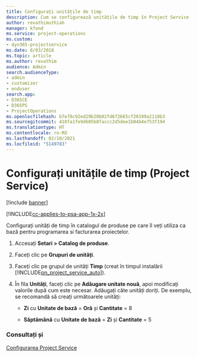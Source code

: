 ```yaml
---
title: Configurați unitățile de timp
description: Cum se configurează unitățile de timp în Project Service
author: revathimuthiah
manager: kfend
ms.service: project-operations
ms.custom:
- dyn365-projectservice
ms.date: 8/03/2018
ms.topic: article
ms.author: revathim
audience: Admin
search.audienceType:
- admin
- customizer
- enduser
search.app:
- D365CE
- D365PS
- ProjectOperations
ms.openlocfilehash: b7e70c92ed29b20b02fd672665cf20199a2110b3
ms.sourcegitcommit: 418fa1fe9d605b8faccc2d5dee1b04b4e753f194
ms.translationtype: HT
ms.contentlocale: ro-RO
ms.lasthandoff: 02/10/2021
ms.locfileid: "5149783"
---
```

# <a name="set-up-time-units-project-service"></a>Configurați unitățile de timp (Project Service)

[!include [banner](../includes/psa-now-project-operations.md)]

[!INCLUDE[cc-applies-to-psa-app-1x-2x](../includes/cc-applies-to-psa-app-1x-2x.md)]

Configurați unități de timp în catalogul de produse pe care îl veți utiliza ca bază pentru programarea si facturarea proiectelor.  
  
1. Accesați **Setari > Catalog de produse**.  
  
2. Faceți clic pe **Grupuri de unități**.  
  
3. Faceți clic pe grupul de unități **Timp** (creat în timpul instalării [!INCLUDE[pn_project_service_auto](../includes/pn-project-service-auto.md)]).  
  
4. În fila **Unități**, faceți clic pe **Adăugare unitate nouă**, apoi modificați valorile după cum este necesar. Adăugați câte unități doriți. De exemplu, se recomandă să creați următoarele unități:  
  
   - **Zi** cu **Unitate de bază** = **Oră** și **Cantitate** = 8  
  
   - **Săptămână** cu **Unitate de bază** = **Zi** și **Cantitate** = 5  
  
### <a name="see-also"></a>Consultați și  
 [Configurarea Project Service](../psa/configure.md)
